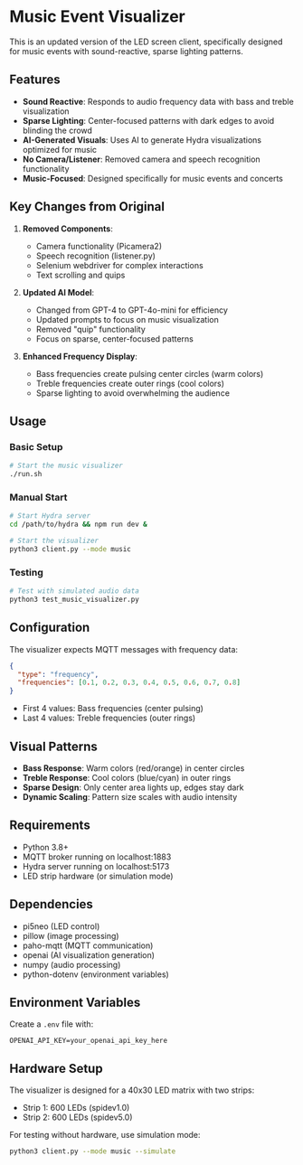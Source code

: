 # Music Event Visualizer

This is an updated version of the LED screen client, specifically designed for music events with sound-reactive, sparse lighting patterns.

## Features

- **Sound Reactive**: Responds to audio frequency data with bass and treble visualization
- **Sparse Lighting**: Center-focused patterns with dark edges to avoid blinding the crowd
- **AI-Generated Visuals**: Uses AI to generate Hydra visualizations optimized for music
- **No Camera/Listener**: Removed camera and speech recognition functionality
- **Music-Focused**: Designed specifically for music events and concerts

## Key Changes from Original

1. **Removed Components**:
   - Camera functionality (Picamera2)
   - Speech recognition (listener.py)
   - Selenium webdriver for complex interactions
   - Text scrolling and quips

2. **Updated AI Model**:
   - Changed from GPT-4 to GPT-4o-mini for efficiency
   - Updated prompts to focus on music visualization
   - Removed "quip" functionality
   - Focus on sparse, center-focused patterns

3. **Enhanced Frequency Display**:
   - Bass frequencies create pulsing center circles (warm colors)
   - Treble frequencies create outer rings (cool colors)
   - Sparse lighting to avoid overwhelming the audience

## Usage

### Basic Setup
```bash
# Start the music visualizer
./run.sh
```

### Manual Start
```bash
# Start Hydra server
cd /path/to/hydra && npm run dev &

# Start the visualizer
python3 client.py --mode music
```

### Testing
```bash
# Test with simulated audio data
python3 test_music_visualizer.py
```

## Configuration

The visualizer expects MQTT messages with frequency data:
```json
{
  "type": "frequency",
  "frequencies": [0.1, 0.2, 0.3, 0.4, 0.5, 0.6, 0.7, 0.8]
}
```

- First 4 values: Bass frequencies (center pulsing)
- Last 4 values: Treble frequencies (outer rings)

## Visual Patterns

- **Bass Response**: Warm colors (red/orange) in center circles
- **Treble Response**: Cool colors (blue/cyan) in outer rings
- **Sparse Design**: Only center area lights up, edges stay dark
- **Dynamic Scaling**: Pattern size scales with audio intensity

## Requirements

- Python 3.8+
- MQTT broker running on localhost:1883
- Hydra server running on localhost:5173
- LED strip hardware (or simulation mode)

## Dependencies

- pi5neo (LED control)
- pillow (image processing)
- paho-mqtt (MQTT communication)
- openai (AI visualization generation)
- numpy (audio processing)
- python-dotenv (environment variables)

## Environment Variables

Create a `.env` file with:
```
OPENAI_API_KEY=your_openai_api_key_here
```

## Hardware Setup

The visualizer is designed for a 40x30 LED matrix with two strips:
- Strip 1: 600 LEDs (spidev1.0)
- Strip 2: 600 LEDs (spidev5.0)

For testing without hardware, use simulation mode:
```bash
python3 client.py --mode music --simulate
```
